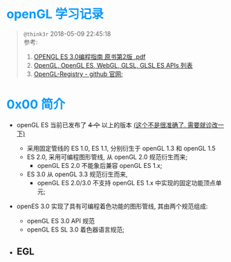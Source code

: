 # <font color=#0099ff> **openGL 学习记录** </font> 

> `@think3r` 2018-05-09 22:45:18  
> 参考: 
> 1. [OPENGL ES 3.0编程指南  原书第2版 .pdf](http://www.jb51.net/books/488955.html#download)
> 2. [OpenGL, OpenGL ES, WebGL, GLSL, GLSL ES APIs 列表](http://web.eecs.umich.edu/~sugih/courses/eecs487/common/notes/APITables-zhs.xml)
> 3. [OpenGL-Registry - github 官网;](https://github.com/KhronosGroup/OpenGL-Registry)
# <font color=#0099ff> **0x00 简介** </font> 

- openGL ES 当前已发布了 ~~4 个~~ 以上的版本 <u>(这个不是很准确了. 需要就诊改一下)</u> 
    - 采用固定管线的 ES 1.0, ES 1.1, 分别衍生于 openGL 1.3 和 openGL 1.5
    - ES 2.0, 采用可编程图形管线, 从 openGL 2.0 规范衍生而来;
        - openGL ES 2.0 不能象后兼容 openGL ES 1.x;
    - ES 3.0 从 openGL 3.3 规范衍生而来, 
        - openGL ES 2.0/3.0 不支持 openGL ES 1.x 中实现的固定功能顶点单元;
- openES 3.0 实现了具有可编程着色功能的图形管线, 其由两个规范组成:
    - openGL ES 3.0 API 规范
    - openGL ES SL 3.0 着色器语言规范;

- EGL 
    - 
